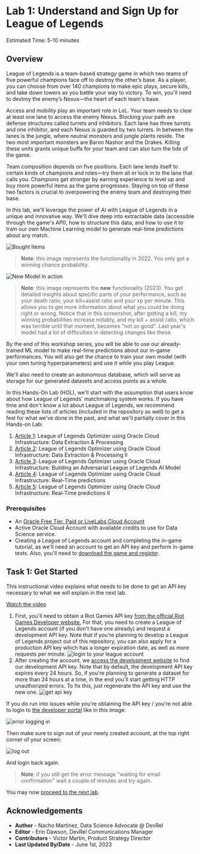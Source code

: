# Lab 1: Understand and Sign Up for League of Legends

Estimated Time: 5-10 minutes

## Overview

League of Legends is a team-based strategy game in which two teams of five powerful champions face off to destroy the other’s base. As a player, you can choose from over 140 champions to make epic plays, secure kills, and take down towers as you battle your way to victory. To win, you'll need to destroy the enemy’s Nexus—the heart of each team's base.

Access and mobility play an important role in LoL. Your team needs to clear at least one lane to access the enemy Nexus. Blocking your path are defense structures called turrets and inhibitors. Each lane has three turrets and one inhibitor, and each Nexus is guarded by two turrets. In between the lanes is the jungle, where neutral monsters and jungle plants reside. The two most important monsters are Baron Nashor and the Drakes. Killing these units grants unique buffs for your team and can also turn the tide of the game.

Team composition depends on five positions. Each lane lends itself to certain kinds of champions and roles—try them all or lock in to the lane that calls you. Champions get stronger by earning experience to level up and buy more powerful items as the game progresses. Staying on top of these two factors is crucial to overpowering the enemy team and destroying their base.

In this lab, we'll leverage the power of AI with League of Legends in a unique and innovative way. We'll dive deep into extractable data (accessible through the game's API), how to structure this data, and how to use it to train our own Machine Learning model to generate real-time predictions about any match.

![Bought Items](images/bought_items.jpg)
> **Note**: this image represents the functionality in 2022. You only got a winning chance probability.

![New Model in action](images/new_livelabs_functionality.PNG)
> **Note**: this image represents the **new** functionality (2023). You get detailed insights about specific parts of your performance, such as your death ratio, your kill+assist ratio and your xp per minute. This allows you to get more information about what you could be doing right or wrong. Notice that in this screenshot, after getting a kill, my winning probabilities increase notably, and my kill + assist ratio, which was terrible until that moment, becomes "not so good". Last year's model had a lot of difficulties in detecting changes like these.


By the end of this workshop series, you will be able to use our already-trained ML model to make real-time predictions about our in-game performances. You will also get the chance to train your own model (with your own tuning hyperparameters) and use it while you play League.

We'll also need to create an autonomous database, which will serve as storage for our generated datasets and access points as a whole.

In this Hands-On Lab (HOL), we'll start with the assumption that users know about how League of Legends' matchmaking system works. If you have time and don't know a lot about League of Legends, we recommend reading these lists of articles (included in the repository as well) to get a feel for what we've done in the past, and what we'll partially cover in this Hands-on Lab:

1. [Article 1](https://github.com/oracle-devrel/leagueoflegends-optimizer/blob/livelabs/articles/article1.md): League of Legends Optimizer using Oracle Cloud Infrastructure: Data Extraction & Processing
2. [Article 2](https://github.com/oracle-devrel/leagueoflegends-optimizer/blob/livelabs/articles/article2.md): League of Legends Optimizer using Oracle Cloud Infrastructure: Data Extraction & Processing II
3. [Article 3](https://github.com/oracle-devrel/leagueoflegends-optimizer/blob/livelabs/articles/article3.md): League of Legends Optimizer using Oracle Cloud Infrastructure: Building an Adversarial League of Legends AI Model
4. [Article 4](https://github.com/oracle-devrel/leagueoflegends-optimizer/blob/livelabs/articles/article4.md): League of Legends Optimizer using Oracle Cloud Infrastructure: Real-Time predictions
5. [Article 5](https://github.com/oracle-devrel/leagueoflegends-optimizer/blob/livelabs/articles/article5.md): League of Legends Optimizer using Oracle Cloud Infrastructure: Real-Time predictions II

### Prerequisites

* An [Oracle Free Tier, Paid or LiveLabs Cloud Account](https://signup.cloud.oracle.com/?language=en&sourceType=:ow:de:ce::::RC_WWMK220210P00063:LoL_handsonLab_introduction&intcmp=:ow:de:ce::::RC_WWMK220210P00063:LoL_handsonLab_introduction)
* Active Oracle Cloud Account with available credits to use for Data Science service.
* Creating a League of Legends account and completing the in-game tutorial, as we'll need an account to get an API key and perform in-game tests. Also, you'll need to [download the game and register](https://www.leagueoflegends.com/en-gb/).

## Task 1: Get Started

This instructional video explains what needs to be done to get an API key necessary to what we will explain in the next lab.

[Watch the video](youtube:HUJgYfrHhYI)

1. First, you'll need to obtain a Riot Games API key [from the official Riot Games Developer website.](https://developer.riotgames.com/) For that, you need to create a League of Legends account (if you don't have one already) and request a development API key. Note that if you're planning to develop a League of Legends project out of this repository, you can also apply for a production API key which has a longer expiration date, as well as more requests per minute.
    ![login to your league account](images/lab1-login.png)
2. After creating the account, we [access the development website](https://developer.riotgames.com/) to find our development API key. Note that by default, the development API key expires every 24 hours. So, if you're planning to generate a dataset for more than 24 hours at a time, in the end you'll start getting HTTP unauthorized errors. To fix this, just regenerate the API key and use the new one.
    ![get api key](images/lab1-apikey.png)

If you do run into issues while you're obtaining the API key / you're not able to login to [the developer portal](https://developer.riotgames.com) like in this image:

![error logging in](images/loginfailed.png)

Then make sure to sign out of your newly created account, at the top right corner of your screen:

![log out](images/logout.jpg)

And login back again.
> **Note**: if you still get the error message "waiting for email confirmation" wait a couple of minutes and try again.

You may now [proceed to the next lab](#next).

## Acknowledgements

* **Author** - Nacho Martinez, Data Science Advocate @ DevRel
* **Editor** - Erin Dawson, DevRel Communications Manager
* **Contributors** -  Victor Martin, Product Strategy Director
* **Last Updated By/Date** - June 1st, 2023
